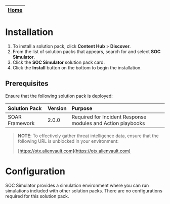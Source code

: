 | [Home](/README.md) | 
|--------------------------------------------|

# Installation

1. To install a solution pack, click **Content Hub** > **Discover**.    
2. From the list of solution packs that appears, search for and select **SOC Simulator**. 
3. Click the **SOC Simulator** solution pack card.    
4. Click the **Install** button on the bottom to begin the installation.

## Prerequisites

Ensure that the following solution pack is deployed:

| Solution Pack  | Version | Purpose                                                     |
|:---------------|:--------|:------------------------------------------------------------|
| SOAR Framework | 2.0.0   | Required for Incident Response modules and Action playbooks |

>**NOTE**: To effectively gather threat intelligence data, ensure that the following URL is unblocked in your environment:
>
>[https://otx.alienvault.com](https://otx.alienvault.com)

# Configuration

SOC Simulator provides a simulation environment where you can run simulations included with other solution packs. There are no configurations required for this solution pack.

